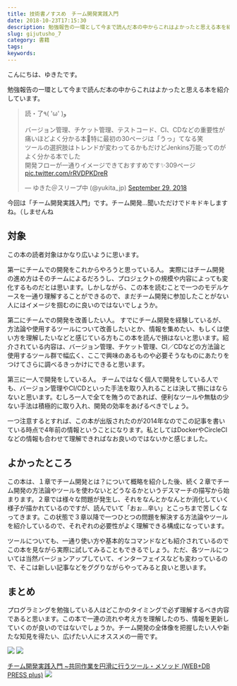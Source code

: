 ```yaml
---
title: 技術書ノすスめ　チーム開発実践入門
date: 2018-10-23T17:15:30
description: 勉強報告の一環として今まで読んだ本の中からこれはよかったと思える本を紹介しています。
slug: gijutusho_7
category: 書籍
tags: 
keywords: 
---
```


こんにちは、ゆきたです。

勉強報告の一環として今まで読んだ本の中からこれはよかったと思える本を紹介しています。

<blockquote class="twitter-tweet"><p lang="ja" dir="ltr">読・了٩( &#39;ω&#39; )و<br><br>バージョン管理、チケット管理、テストコード、CI、CDなどの重要性が痛いほどよく分かる本📘特に最初の30ページは「うっ」てなる笑<br>ツールの選択肢はトレンドが変わってるかもだけどJenkins万能ってのがよく分かる本でした<br>開発フローが一通りイメージできておすすめです✨309ページ <a href="https://t.co/rRVDPKDreR">pic.twitter.com/rRVDPKDreR</a></p>&mdash; ゆきた＠スリープ中 (@yukita_jp) <a href="https://twitter.com/yukita_jp/status/1045826602817380352?ref_src=twsrc%5Etfw">September 29, 2018</a></blockquote> <script async src="https://platform.twitter.com/widgets.js" charset="utf-8"></script>

今回は「チーム開発実践入門」です。チーム開発…聞いただけでドキドキしますね。（しませんね

## 対象

この本の読者対象はかなり広いように思います。

第一にチームでの開発をこれからやろうと思っている人。
実際にはチーム開発の進め方はそのチームによるだろうし、プロジェクトの規模や内容によっても変化するものだとは思います。しかしながら、この本を読むことで一つのモデルケースを一通り理解することができるので、まだチーム開発に参加したことがない人にはイメージを掴むのに良いのではないでしょうか。

第二にチームでの開発を改善したい人。
すでにチーム開発を経験しているが、方法論や使用するツールについて改善したいとか、情報を集めたい、もしくは使い方を理解したいなどと感じている方もこの本を読んで損はないと思います。紹介されている内容は、バージョン管理、チケット管理、CI／CDなどの方法論と使用するツール群で幅広く、ここで興味のあるものや必要そうなものにあたりをつけてさらに調べるきっかけにできると思います。

第三に一人で開発をしている人。
チームではなく個人で開発をしている人でも、バージョン管理やCI/CDといった手法を取り入れることは決して損にはならないと思います。むしろ一人で全てを賄うのであれば、便利なツールや無駄の少ない手法は積極的に取り入れ、開発の効率をあげるべきでしょう。

一つ注意するとすれば、この本が出版されたのが2014年なのでこの記事を書いている時点で4年前の情報ということになります。私としてはDockerやCircleCIなどの情報も合わせて理解できればなお良いのではないかと感じました。

## よかったところ

この本は、１章でチーム開発とは？について概略を紹介した後、続く２章でチーム開発の方法論やツールを使わないとどうなるかというデスマーチの描写から始まります。２章では様々な問題が発生し、それをなんとかなんとか消化していく様子が描かれているのですが、読んでいて「おぉ…辛い」とこっちまで苦しくなってきます。この状態で３章以降で一つひとつの問題を解決する方法論やツールを紹介しているので、それぞれの必要性がよく理解できる構成になっています。

ツールについても、一通り使い方や基本的なコマンドなども紹介されているのでこの本を見ながら実際に試してみることもできるでしょう。ただ、各ツールについては当然バージョンアップしていて、インターフェイスなども変わっているので、そこは新しい記事などをググりながらやってみると良いと思います。

## まとめ

プログラミングを勉強している人はどこかのタイミングで必ず理解するべき内容であると思います。この本で一連の流れや考え方を理解したのち、情報を更新していくのが良いのではないでしょうか。チーム開発の全体像を把握したい人や新たな知見を得たい、広げたい人にオススメの一冊です。

[![](//ws-fe.amazon-adsystem.com/widgets/q?_encoding=UTF8&MarketPlace=JP&ASIN=4774164283&ServiceVersion=20070822&ID=AsinImage&WS=1&Format=_SL250_&tag=yukita2a01-22)](https://www.amazon.co.jp/gp/product/4774164283/ref=as_li_tl?ie=UTF8&camp=247&creative=1211&creativeASIN=4774164283&linkCode=as2&tag=yukita2a01-22&linkId=1462b5f341eb0b0fff6948edac46532d) ![](//ir-jp.amazon-adsystem.com/e/ir?t=yukita2a01-22&l=am2&o=9&a=4774164283)

[チーム開発実践入門 ~共同作業を円滑に行うツール・メソッド (WEB+DB PRESS plus)](https://www.amazon.co.jp/gp/product/4774164283/ref=as_li_tl?ie=UTF8&camp=247&creative=1211&creativeASIN=4774164283&linkCode=as2&tag=yukita2a01-22&linkId=33ee150fdf053d094401b8639fb88813) ![](//ir-jp.amazon-adsystem.com/e/ir?t=yukita2a01-22&l=am2&o=9&a=4774164283)

